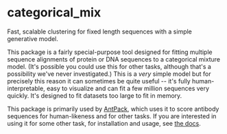 # categorical_mix
Fast, scalable clustering for fixed length sequences with a simple generative model.

This package is a fairly special-purpose tool designed for fitting multiple sequence alignments
of protein or DNA sequences to a categorical mixture model. (It's possible you could use
this for other tasks, although that's a possibility we've never investigated.) This is a *very*
simple model but for precisely this reason it can sometimes be quite useful -- it's fully
human-interpretable, easy to visualize and can fit a few million sequences very quickly. It's
designed to fit datasets too large to fit in memory.

This package is primarily used by [AntPack](https://github.com/jlparkI/AntPack), which uses it to score
antibody sequences for human-likeness and for other tasks. If you are interested in using it for
some other task, for installation and usage, see [the docs](https://categorical-mix.readthedocs.io/en/latest/).
